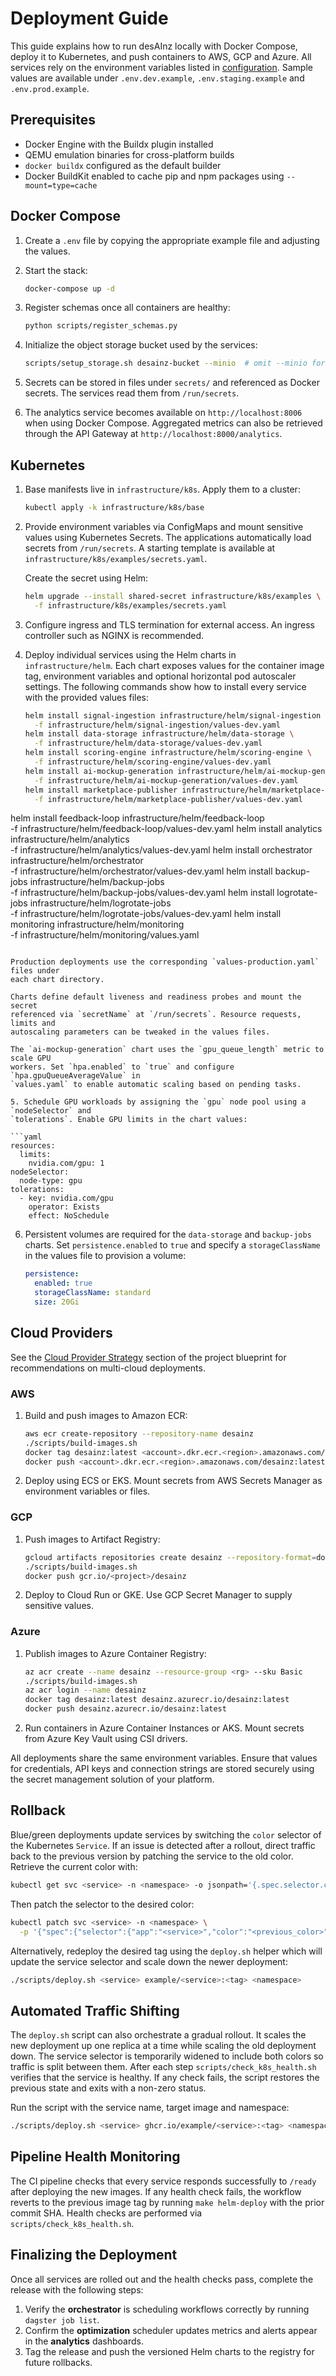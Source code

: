 # Deployment Guide

This guide explains how to run desAInz locally with Docker Compose, deploy it to Kubernetes, and push containers to AWS, GCP and Azure. All services rely on the environment variables listed in [configuration](configuration.md). Sample values are available under `.env.dev.example`, `.env.staging.example` and `.env.prod.example`.

## Prerequisites

- Docker Engine with the Buildx plugin installed
- QEMU emulation binaries for cross-platform builds
- `docker buildx` configured as the default builder
- Docker BuildKit enabled to cache pip and npm packages using `--mount=type=cache`

## Docker Compose

1. Create a `.env` file by copying the appropriate example file and adjusting the values.
2. Start the stack:

   ```bash
   docker-compose up -d
   ```

3. Register schemas once all containers are healthy:

   ```bash
   python scripts/register_schemas.py
   ```

4. Initialize the object storage bucket used by the services:

   ```bash
   scripts/setup_storage.sh desainz-bucket --minio  # omit --minio for AWS S3
   ```

5. Secrets can be stored in files under `secrets/` and referenced as Docker secrets. The services read them from `/run/secrets`.

6. The analytics service becomes available on `http://localhost:8006` when using
   Docker Compose. Aggregated metrics can also be retrieved through the API
   Gateway at `http://localhost:8000/analytics`.

## Kubernetes

1. Base manifests live in `infrastructure/k8s`. Apply them to a cluster:

   ```bash
   kubectl apply -k infrastructure/k8s/base
   ```

2. Provide environment variables via ConfigMaps and mount sensitive values using Kubernetes Secrets. The applications automatically load secrets from `/run/secrets`. A starting template is available at `infrastructure/k8s/examples/secrets.yaml`.

   Create the secret using Helm:

   ```bash
   helm upgrade --install shared-secret infrastructure/k8s/examples \
     -f infrastructure/k8s/examples/secrets.yaml
   ```

3. Configure ingress and TLS termination for external access. An ingress controller such as NGINX is recommended.
4. Deploy individual services using the Helm charts in `infrastructure/helm`. Each chart exposes
   values for the container image tag, environment variables and optional horizontal pod
   autoscaler settings. The following commands show how to install every service with
   the provided values files:

   ```bash
   helm install signal-ingestion infrastructure/helm/signal-ingestion \
     -f infrastructure/helm/signal-ingestion/values-dev.yaml
   helm install data-storage infrastructure/helm/data-storage \
     -f infrastructure/helm/data-storage/values-dev.yaml
   helm install scoring-engine infrastructure/helm/scoring-engine \
     -f infrastructure/helm/scoring-engine/values-dev.yaml
   helm install ai-mockup-generation infrastructure/helm/ai-mockup-generation \
     -f infrastructure/helm/ai-mockup-generation/values-dev.yaml
   helm install marketplace-publisher infrastructure/helm/marketplace-publisher \
     -f infrastructure/helm/marketplace-publisher/values-dev.yaml
  helm install feedback-loop infrastructure/helm/feedback-loop \
    -f infrastructure/helm/feedback-loop/values-dev.yaml
  helm install analytics infrastructure/helm/analytics \
    -f infrastructure/helm/analytics/values-dev.yaml
  helm install orchestrator infrastructure/helm/orchestrator \
    -f infrastructure/helm/orchestrator/values-dev.yaml
   helm install backup-jobs infrastructure/helm/backup-jobs \
     -f infrastructure/helm/backup-jobs/values-dev.yaml
   helm install logrotate-jobs infrastructure/helm/logrotate-jobs \
     -f infrastructure/helm/logrotate-jobs/values-dev.yaml
   helm install monitoring infrastructure/helm/monitoring \
     -f infrastructure/helm/monitoring/values.yaml
   ```

Production deployments use the corresponding `values-production.yaml` files under
each chart directory.

Charts define default liveness and readiness probes and mount the secret
referenced via `secretName` at `/run/secrets`. Resource requests, limits and
autoscaling parameters can be tweaked in the values files.

The `ai-mockup-generation` chart uses the `gpu_queue_length` metric to scale GPU
workers. Set `hpa.enabled` to `true` and configure `hpa.gpuQueueAverageValue` in
`values.yaml` to enable automatic scaling based on pending tasks.

5. Schedule GPU workloads by assigning the `gpu` node pool using a `nodeSelector` and
   `tolerations`. Enable GPU limits in the chart values:

   ```yaml
   resources:
     limits:
       nvidia.com/gpu: 1
   nodeSelector:
     node-type: gpu
   tolerations:
     - key: nvidia.com/gpu
       operator: Exists
       effect: NoSchedule
   ```

6. Persistent volumes are required for the `data-storage` and `backup-jobs` charts.
   Set `persistence.enabled` to `true` and specify a `storageClassName` in the values
   file to provision a volume:

   ```yaml
   persistence:
     enabled: true
     storageClassName: standard
     size: 20Gi
   ```

## Cloud Providers

See the [Cloud Provider Strategy](blueprints/DesignIdeaEngineCompleteBlueprint.md)
section of the project blueprint for recommendations on multi-cloud deployments.

### AWS

1. Build and push images to Amazon ECR:

   ```bash
   aws ecr create-repository --repository-name desainz
   ./scripts/build-images.sh
   docker tag desainz:latest <account>.dkr.ecr.<region>.amazonaws.com/desainz:latest
   docker push <account>.dkr.ecr.<region>.amazonaws.com/desainz:latest
   ```

2. Deploy using ECS or EKS. Mount secrets from AWS Secrets Manager as environment variables or files.

### GCP

1. Push images to Artifact Registry:

   ```bash
   gcloud artifacts repositories create desainz --repository-format=docker --location=<region>
   ./scripts/build-images.sh
   docker push gcr.io/<project>/desainz
   ```

2. Deploy to Cloud Run or GKE. Use GCP Secret Manager to supply sensitive values.

### Azure

1. Publish images to Azure Container Registry:

   ```bash
   az acr create --name desainz --resource-group <rg> --sku Basic
   ./scripts/build-images.sh
   az acr login --name desainz
   docker tag desainz:latest desainz.azurecr.io/desainz:latest
   docker push desainz.azurecr.io/desainz:latest
   ```

2. Run containers in Azure Container Instances or AKS. Mount secrets from Azure Key Vault using CSI drivers.

All deployments share the same environment variables. Ensure that values for credentials, API keys and connection strings are stored securely using the secret management solution of your platform.

## Rollback

Blue/green deployments update services by switching the `color` selector of the
Kubernetes `Service`. If an issue is detected after a rollout, direct traffic
back to the previous version by patching the service to the old color. Retrieve
the current color with:

```bash
kubectl get svc <service> -n <namespace> -o jsonpath='{.spec.selector.color}'
```

Then patch the selector to the desired color:

```bash
kubectl patch svc <service> -n <namespace> \
  -p '{"spec":{"selector":{"app":"<service>","color":"<previous_color>"}}}'
```

Alternatively, redeploy the desired tag using the `deploy.sh` helper which will
update the service selector and scale down the newer deployment:

```bash
./scripts/deploy.sh <service> example/<service>:<tag> <namespace>
```

## Automated Traffic Shifting

The `deploy.sh` script can also orchestrate a gradual rollout. It scales the new
deployment up one replica at a time while scaling the old deployment down. The
service selector is temporarily widened to include both colors so traffic is
split between them. After each step `scripts/check_k8s_health.sh` verifies that
the service is healthy. If any check fails, the script restores the previous
state and exits with a non-zero status.

Run the script with the service name, target image and namespace:

```bash
./scripts/deploy.sh <service> ghcr.io/example/<service>:<tag> <namespace>
```

## Pipeline Health Monitoring

The CI pipeline checks that every service responds successfully to `/ready`
after deploying the new images. If any health check fails, the workflow
reverts to the previous image tag by running `make helm-deploy` with the prior
commit SHA. Health checks are performed via `scripts/check_k8s_health.sh`.
## Finalizing the Deployment

Once all services are rolled out and the health checks pass, complete the release with the following steps:

1. Verify the **orchestrator** is scheduling workflows correctly by running `dagster job list`.
2. Confirm the **optimization** scheduler updates metrics and alerts appear in the **analytics** dashboards.
3. Tag the release and push the versioned Helm charts to the registry for future rollbacks.


